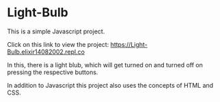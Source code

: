 # Light-Bulb

This is a simple Javascript project. 

Click on this link to view the project:
https://Light-Bulb.elixir14082002.repl.co

In this, there is a light blub, which will get turned on and turned off on pressing the respective buttons.

In addition to Javascript this project also uses the concepts of HTML and CSS.
